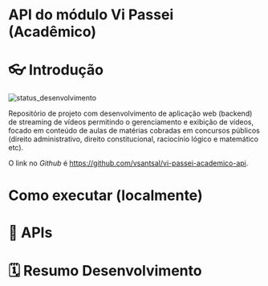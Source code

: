 API do módulo Vi Passei (Acadêmico)
==

# 👓 Introdução


![status_desenvolvimento](https://img.shields.io/static/v1?label=Status&message=Em%20Desenvolvimento&color=yellow&style=for-the-badge)

Repositório de projeto com desenvolvimento de aplicação web (backend) de streaming de vídeos permitindo o gerenciamento e exibição de vídeos, focado em conteúdo de aulas de matérias cobradas em concursos públicos (direito administrativo, direito constitucional, raciocínio lógico e matemático etc).

O link no *Github* é https://github.com/vsantsal/vi-passei-academico-api.


# Como executar (localmente)

# 📖 APIs

# 🗓️ Resumo Desenvolvimento